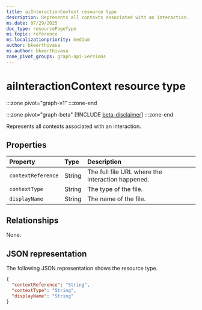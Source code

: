 ```yaml
---
title: aiInteractionContext resource type
description: Represents all contexts associated with an interaction.
ms.date: 07/29/2025
doc_type: resourcePageType
ms.topic: reference
ms.localizationpriority: medium
author: bkeerthivasa
ms.author: bkeerthivasa
zone_pivot_groups: graph-api-versions
---
```


# aiInteractionContext resource type

<!-- cSpell:ignore bkeerthivasa -->
:::zone pivot="graph-v1"
:::zone-end

:::zone pivot="graph-beta"
[!INCLUDE [beta-disclaimer](../includes/beta-disclaimer.md)]
:::zone-end

Represents all contexts associated with an interaction.

## Properties

| Property           | Type   | Description                                       |
|:-------------------|:-------|:--------------------------------------------------|
| `contextReference` | String | The full file URL where the interaction happened. |
| `contextType`      | String | The type of the file.                             |
| `displayName`      | String | The name of the file.                             |

## Relationships

None.

## JSON representation

The following JSON representation shows the resource type.

```json
{
  "contextReference": "String",
  "contextType": "String",
  "displayName": "String"
}
```
